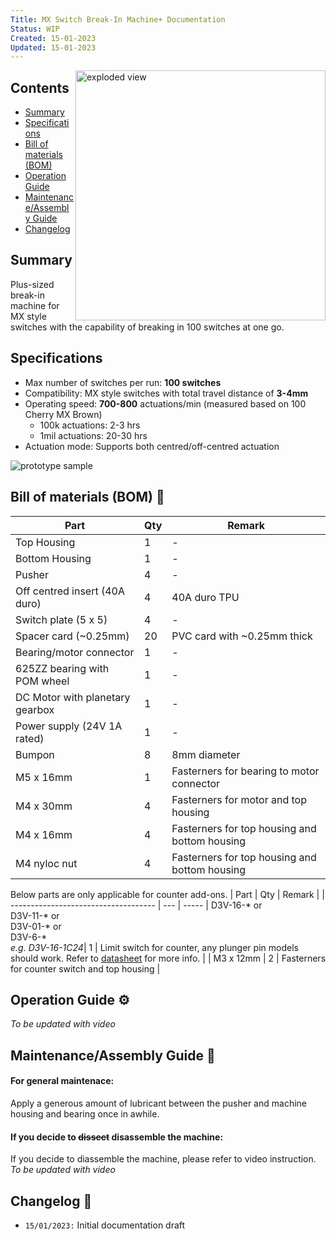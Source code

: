 ```yaml
---
Title: MX Switch Break-In Machine+ Documentation
Status: WIP
Created: 15-01-2023
Updated: 15-01-2023
---
```

<img src="Images/Exploded_View.gif" align="right" width="400px" alt="exploded view">

## Contents
- [Summary](#summary)
- [Specifications](#specifications)
- [Bill of materials (BOM)](#bill-of-materials-bom-)
- [Operation Guide](#operation-guide-%EF%B8%8F)
- [Maintenance/Assembly Guide](#maintenanceassembly-guide-)
- [Changelog](#changelog-)

## Summary
Plus-sized break-in machine for MX style switches with the capability of breaking in 100 switches at one go.

## Specifications
- Max number of switches per run: **100 switches**
- Compatibility: MX style switches with total travel distance of **3-4mm**
- Operating speed: **700-800** actuations/min (measured based on 100 Cherry MX Brown)
  - 100k actuations: 2-3 hrs
  - 1mil actuations: 20-30 hrs 
- Actuation mode: Supports both centred/off-centred actuation

<img src="Images/DSC05989.jpg" align="middle" alt="prototype sample">

## Bill of materials (BOM) 📜
| Part                                 | Qty | Remark                                       |
| ------------------------------------ | --- | -------------------------------------------- |
| Top Housing                          | 1   | - |
| Bottom Housing                       | 1   | - |
| Pusher                               | 4   | - |
| Off centred insert (40A duro)        | 4   | 40A duro TPU |
| Switch plate (5 x 5)                 | 4   | - |
| Spacer card (~0.25mm)                | 20  | PVC card with ~0.25mm thick |
| Bearing/motor connector              | 1   | - |
| 625ZZ bearing with POM wheel         | 1   | - |
| DC Motor with planetary gearbox      | 1   | - |
| Power supply (24V 1A rated)          | 1   | - |
| Bumpon                               | 8   | 8mm diameter |
| M5 x 16mm                            | 1   | Fasterners for bearing to motor connector |
| M4 x 30mm                            | 4   | Fasterners for motor and top housing |
| M4 x 16mm                            | 4   | Fasterners for top housing and bottom housing |
| M4 nyloc nut                         | 4   | Fasterners for top housing and bottom housing |

Below parts are only applicable for counter add-ons.
| Part                                 | Qty | Remark  |
| ------------------------------------ | --- | -----
| D3V-16-\* or<br>D3V-11-\* or<br>D3V-01-\* or<br>D3V-6-\*<br> *e.g. D3V-16-1C24*| 1   | Limit switch for counter, any plunger pin models should work. Refer to [datasheet](/Production/Datasheet/D3V.pdf) for more info. |
| M3 x 12mm                            | 2   | Fasterners for counter switch and top housing |

## Operation Guide ⚙️
_To be updated with video_

## Maintenance/Assembly Guide 🔧
#### For general maintenace:
Apply a generous amount of lubricant between the pusher and machine housing and bearing once in awhile.

#### If you decide to <del>dissect</del> disassemble the machine: 
If you decide to diassemble the machine, please refer to video instruction.
_To be updated with video_<br>

## Changelog 📒
- `15/01/2023:` Initial documentation draft 
